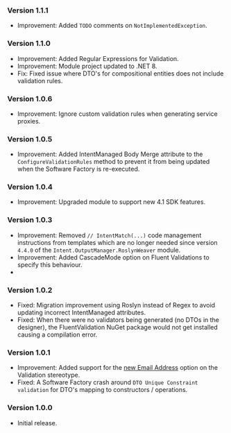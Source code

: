 ### Version 1.1.1

- Improvement: Added `TODO` comments on `NotImplementedException`.

### Version 1.1.0

- Improvement: Added Regular Expressions for Validation.
- Improvement: Module project updated to .NET 8.
- Fix: Fixed issue where DTO's for compositional entities does not include validation rules.

### Version 1.0.6

- Improvement: Ignore custom validation rules when generating service proxies.

### Version 1.0.5

- Improvement: Added IntentManaged Body Merge attribute to the `ConfigureValidationRules` method to prevent it from being updated when the Software Factory is re-executed.

### Version 1.0.4

- Improvement: Upgraded module to support new 4.1 SDK features.

### Version 1.0.3

- Improvement: Removed `// IntentMatch(...)` code management instructions from templates which are no longer needed since version `4.4.0` of the `Intent.OutputManager.RoslynWeaver` module.
- Improvement: Added CascadeMode option on Fluent Validations to specify this behaviour.
- 
### Version 1.0.2

- Fixed: Migration improvement using Roslyn instead of Regex to avoid updating incorrect IntentManaged attributes.
- Fixed: When there were no validators being generated (no DTOs in the designer), the FluentValidation NuGet package would not get installed causing a compilation error.

### Version 1.0.1

- Improvement: Added support for the [new Email Address](https://github.com/IntentArchitect/Intent.Modules.NET/blob/development/Modules/Intent.Modules.Application.FluentValidation/release-notes.md#version-383) option on the Validation stereotype.
- Fixed: A Software Factory crash around `DTO Unique Constraint validation` for DTO's mapping to constructors / operations.

### Version 1.0.0

- Initial release.
